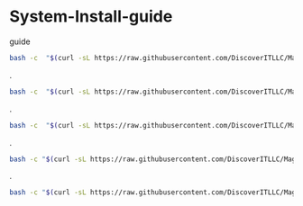 # System-Install-guide
guide
````bash
bash -c  "$(curl -sL https://raw.githubusercontent.com/DiscoverITLLC/MagicMirror_scripts/master/raspberry.sh)"
````
.
````bash
bash -c  "$(curl -sL https://raw.githubusercontent.com/DiscoverITLLC/MagicMirror_scripts/master/upgrade-script.sh)"
````
.
````bash
bash -c  "$(curl -sL https://raw.githubusercontent.com/DiscoverITLLC/MagicMirror_scripts/master/upgrade-script.sh)" apply
````
.
````bash
bash -c "$(curl -sL https://raw.githubusercontent.com/DiscoverITLLC/MagicMirror_scripts/master/screensaveroff.sh)"
````
.
````bash
bash -c "$(curl -sL https://raw.githubusercontent.com/DiscoverITLLC/MagicMirror_scripts/master/fixuppm2.sh)"
````
